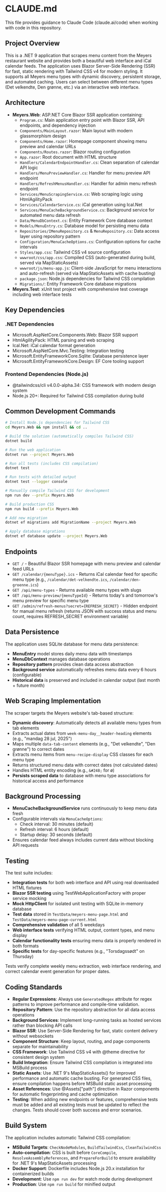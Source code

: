 # CLAUDE.md

This file provides guidance to Claude Code (claude.ai/code) when working with code in this repository.

## Project Overview

This is a .NET 9 application that scrapes menu content from the Meyers restaurant website and provides both a beautiful web interface and iCal calendar feeds. The application uses Blazor Server-Side Rendering (SSR) for fast, static rendering with Tailwind CSS v4 for modern styling. It supports all Meyers menu types with dynamic discovery, persistent storage, and automated caching. Users can select between different menu types (Det velkendte, Den grønne, etc.) via an interactive web interface.

## Architecture

- **Meyers.Web**: ASP.NET Core Blazor SSR application containing:
  - `Program.cs`: Main application entry point with Blazor SSR, API endpoints, and dependency injection
  - `Components/MainLayout.razor`: Main layout with modern glassmorphism design
  - `Components/Home.razor`: Homepage component showing menu preview and calendar URLs
  - `Components/Routes.razor`: Blazor routing configuration
  - `App.razor`: Root document with HTML structure
  - `Handlers/CalendarEndpointHandler.cs`: Clean separation of calendar API logic
  - `Handlers/MenuPreviewHandler.cs`: Handler for menu preview API endpoint
  - `Handlers/RefreshMenusHandler.cs`: Handler for admin menu refresh endpoint
  - `Services/MenuScrapingService.cs`: Web scraping logic using HtmlAgilityPack
  - `Services/CalendarService.cs`: iCal generation using Ical.Net
  - `Services/MenuCacheBackgroundService.cs`: Background service for automated menu data refresh
  - `Data/MenuDbContext.cs`: Entity Framework Core database context
  - `Models/MenuEntry.cs`: Database model for persisting menu data
  - `Repositories/IMenuRepository.cs` & `MenuRepository.cs`: Data access layer using repository pattern
  - `Configuration/MenuCacheOptions.cs`: Configuration options for cache intervals
  - `Styles/app.css`: Tailwind CSS v4 source configuration
  - `wwwroot/css/app.css`: Compiled CSS (auto-generated during build, served via MapStaticAssets)
  - `wwwroot/js/menu-app.js`: Client-side JavaScript for menu interactions and auto-refresh (served via MapStaticAssets with cache busting)
  - `package.json`: Node.js dependencies for Tailwind CSS compilation
  - `Migrations/`: Entity Framework Core database migrations
- **Meyers.Test**: xUnit test project with comprehensive test coverage including web interface tests

## Key Dependencies

### .NET Dependencies
- Microsoft.AspNetCore.Components.Web: Blazor SSR support
- HtmlAgilityPack: HTML parsing and web scraping
- Ical.Net: iCal calendar format generation
- Microsoft.AspNetCore.Mvc.Testing: Integration testing
- Microsoft.EntityFrameworkCore.Sqlite: Database persistence layer
- Microsoft.EntityFrameworkCore.Design: EF Core tooling support

### Frontend Dependencies (Node.js)
- @tailwindcss/cli v4.0.0-alpha.34: CSS framework with modern design system
- Node.js 20+: Required for Tailwind CSS compilation during build

## Common Development Commands

```bash
# Install Node.js dependencies for Tailwind CSS
cd Meyers.Web && npm install && cd ..

# Build the solution (automatically compiles Tailwind CSS)
dotnet build

# Run the web application
dotnet run --project Meyers.Web

# Run all tests (includes CSS compilation)
dotnet test

# Run tests with detailed output
dotnet test --logger console

# Manually compile Tailwind CSS for development
npm run dev --prefix Meyers.Web

# Build production CSS
npm run build --prefix Meyers.Web

# Add new migration
dotnet ef migrations add MigrationName --project Meyers.Web

# Apply database migrations
dotnet ef database update --project Meyers.Web
```

## Endpoints

- `GET /` - Beautiful Blazor SSR homepage with menu preview and calendar feed URLs
- `GET /calendar/{menuType}.ics` - Returns iCal calendar feed for specific menu type (e.g., `/calendar/det-velkendte.ics`, `/calendar/den-groenne.ics`)
- `GET /api/menu-types` - Returns available menu types with slugs
- `GET /api/menu-preview/{menuTypeId}` - Returns today's and tomorrow's menu preview for specific menu type
- `GET /admin/refresh-menus?secret={REFRESH_SECRET}` - Hidden endpoint for manual menu refresh (returns JSON with success status and menu count, requires REFRESH_SECRET environment variable)

## Data Persistence

The application uses SQLite database for menu data persistence:
- **MenuEntry** model stores daily menu data with timestamps
- **MenuDbContext** manages database operations
- **Repository pattern** provides clean data access abstraction
- **Background service** automatically refreshes menu data every 6 hours (configurable)
- **Historical data** is preserved and included in calendar output (last month + future month)

## Web Scraping Implementation

The scraper targets the Meyers website's tab-based structure:
- **Dynamic discovery**: Automatically detects all available menu types from tab elements
- Extracts actual dates from `week-menu-day__header-heading` elements (e.g., "mandag 28 jul, 2025")
- Maps multiple `data-tab-content` elements (e.g., "Det velkendte", "Den grønne") to correct dates
- Extracts menu items from `menu-recipe-display` CSS classes for each menu type
- Returns structured menu data with correct dates (not calculated dates)
- Handles HTML entity encoding (e.g., `&#248;` for ø)
- **Persists scraped data** to database with menu type associations for historical access and performance

## Background Processing

- **MenuCacheBackgroundService** runs continuously to keep menu data fresh
- Configurable intervals via `MenuCacheOptions`:
  - Check interval: 30 minutes (default)
  - Refresh interval: 6 hours (default)
  - Startup delay: 30 seconds (default)
- Ensures calendar feed always includes current data without blocking API requests

## Testing

The test suite includes:
- **Integration tests** for both web interface and API using real downloaded HTML fixtures
- **Blazor SSR testing** using TestWebApplicationFactory with proper service mocking
- **Mock HttpClient** for isolated unit testing with SQLite in-memory database  
- **Test data** stored in `TestData/meyers-menu-page.html` and `TestData/meyers-menu-page-current.html`
- **Comprehensive validation** of all 5 weekdays
- **Web interface tests** verifying HTML output, content types, and menu display
- **Calendar functionality tests** ensuring menu data is properly rendered in both formats
- **Specific tests** for day-specific features (e.g., "Torsdagssødt" on Thursday)

Tests verify complete weekly menu extraction, web interface rendering, and correct calendar event generation for proper dates.

## Coding Standards

- **Regular Expressions**: Always use `GeneratedRegex` attribute for regex patterns to improve performance and compile-time validation.
- **Repository Pattern**: Use the repository abstraction for all data access operations
- **Background Services**: Implement long-running tasks as hosted services rather than blocking API calls
- **Blazor SSR**: Use Server-Side Rendering for fast, static content delivery without websockets
- **Component Structure**: Keep layout, routing, and page components separate for maintainability
- **CSS Framework**: Use Tailwind CSS v4 with @theme directive for consistent design system
- **Build Integration**: Ensure Tailwind CSS compilation is integrated into MSBuild process
- **Static Assets**: Use .NET 9's MapStaticAssets() for improved performance and automatic cache busting. For generated CSS files, ensure compilation happens before MSBuild static asset processing
- **Asset References**: Use @Assets["path"] directive in Razor components for automatic fingerprinting and cache optimization
- **Testing**: When adding new endpoints or features, comprehensive tests must be added and all existing tests must be updated to reflect the changes. Tests should cover both success and error scenarios.

## Build System

The application includes automatic Tailwind CSS compilation:
- **MSBuild Targets**: `CheckNodeModules`, `BuildTailwindCss`, `CleanTailwindCss`
- **Auto-compilation**: CSS is built before `CoreCompile`, `ResolveAssemblyReferences`, and `PrepareForBuild` to ensure availability for .NET 9's MapStaticAssets processing
- **Docker Support**: Dockerfile includes Node.js 20.x installation for containerized builds
- **Development**: Use `npm run dev` for watch mode during development
- **Production**: Use `npm run build` for minified output
